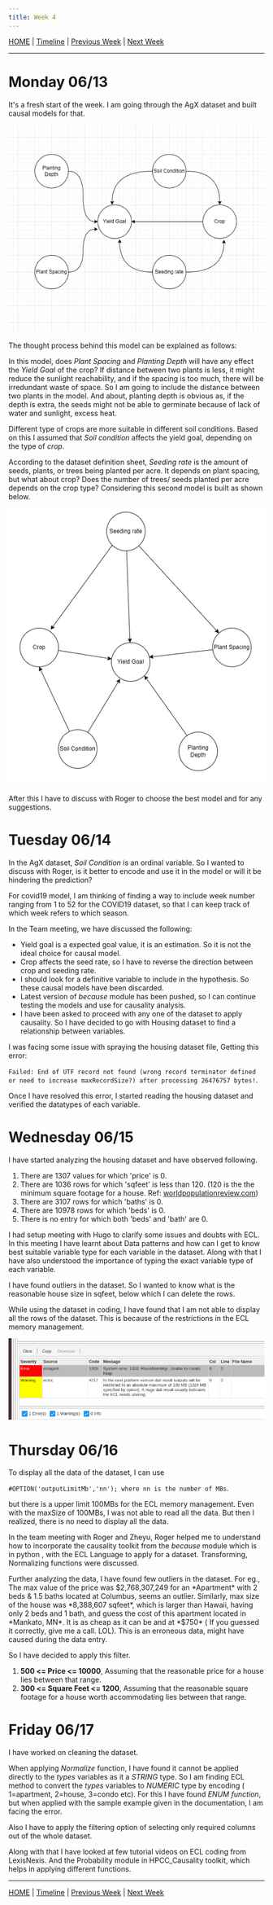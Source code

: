 ```yaml
---
title: Week 4
---
```


[HOME](https://arungaonkar.github.io/HPCC-Causality/) |
[Timeline](https://arungaonkar.github.io/HPCC-Causality/index.html#timeline) |
[Previous Week](https://arungaonkar.github.io/HPCC-Causality/week3.html) |
[Next Week](https://arungaonkar.github.io/HPCC-Causality/week5.html)

---

# Monday 06/13

It's a fresh start of the week. I am going through the AgX dataset and built causal models for that.

![Agx_ProposedModel1](imgs/AgX_model1.png)

The thought process behind this model can be explained as follows:

In this model, does *Plant Spacing* and *Planting Depth* will have any effect the *Yield Goal* of the crop? If distance between two plants is less, it might reduce the sunlight reachability, and if the spacing is too much, there will be irredundant waste of space. So I am going to include the distance between two plants in the model. And about, planting depth is obvious as, if the depth is extra, the seeds might not be able to germinate because of lack of water and sunlight, excess heat.

Different type of crops are more suitable in different soil conditions. Based on this I assumed that *Soil condition* affects the yield goal, depending on the type of *crop*.

According to the dataset definition sheet, *Seeding rate* is the amount of seeds, plants, or trees being planted per acre. It depends on plant spacing, but what about crop? Does the number of trees/ seeds planted per acre depends on the crop type? Considering this second model is built as shown below.

![Agx_ProposedModel2](imgs/AgX_model2.png)

After this I have to discuss with Roger to choose the best model and for any suggestions.

# Tuesday 06/14

In the AgX dataset, *Soil Condition* is an ordinal variable. So I wanted to discuss with Roger, is it better to encode and use it in the model or will it be hindering the prediction?

For covid19 model, I am thinking of finding a way to include week number ranging from 1 to 52 for the COVID19 dataset, so that I can keep track of which week refers to which season.

In the Team meeting, we have discussed the following:

* Yield goal is a expected goal value, it is an estimation. So it is not the ideal choice for causal model.
* Crop affects the seed rate, so I have to reverse the direction between crop and seeding rate.
* I should look for a definitive variable to include in the hypothesis. So these causal models have been discarded.
* Latest version of *because* module has been pushed, so I can continue testing the models and use for causality analysis.
* I have been asked to proceed with any one of the dataset to apply causality. So I have decided to go with Housing dataset to find a relationship between variables.

I was facing some issue with spraying the housing dataset file, Getting this error:

`Failed: End of UTF record not found (wrong record terminator defined or need to increase maxRecordSize?) after processing 26476757 bytes!`.

Once I have resolved this error, I started reading the housing dataset and verified the datatypes of each variable.

# Wednesday 06/15

I have started analyzing the housing dataset and have observed following.

1. There are 1307 values for which 'price' is 0.
2. There are 1036 rows for which 'sqfeet' is less than 120. (120 is the the minimum square footage for a house. Ref: [worldpopulationreview.com](https://worldpopulationreview.com/state-rankings/minimum-house-size-by-state#:~:text=The%20minimum%20square%20footage%20for%20a%20house%20is%20120%20square%20feet))
3. There are 3107 rows for which 'baths' is 0.
4. There are 10978 rows for which 'beds' is 0.
5. There is no entry for which both 'beds' and 'bath' are 0.

I had setup meeting with Hugo to clarify some issues and doubts with ECL. In this meeting I have learnt about Data patterns and how can I get to know best suitable variable type for each variable in the dataset. Along with that I have also understood the importance of typing the exact variable type of each variable.

I have found outliers in the dataset. So I wanted to know what is the reasonable house size in sqfeet, below which I can delete the rows.

While using the dataset in coding, I have found that I am not able to display all the rows of the dataset. This is because of the restrictions in the ECL memory management.

![errorReading](imgs/errorReading.png)

# Thursday 06/16

To display all the data of the dataset, I can use

`#OPTION('outputLimitMb','nn'); where nn is the number of MBs`.

but there is a upper limit 100MBs for the ECL memory management. Even with the maxSize of 100MBs, I was not able to read all the data. But then I realized, there is no need to display all the data.

In the team meeting with Roger and Zheyu,
Roger helped me to understand how to incorporate the causality toolkit from the *because* module which is in python , with the ECL Language to apply for a dataset. Transforming, Normalizing functions were discussed.

Further analyzing the data, I have found few outliers in the dataset. For eg., The max value of the price was $2,768,307,249 for an *Apartment* with 2 beds & 1.5 baths located at Columbus, seems an outlier. Similarly, max size of the house was *8,388,607 sqfeet*, which is larger than Hawaii, having only 2 beds and 1 bath, and guess the cost of this apartment located in *Mankato, MN*. It is as cheap as it can be and at *$750* ( If you guessed it correctly, give me a call. LOL). This is an erroneous data, might have caused during the data entry.

So I have decided to apply this filter.

1. **500 <= Price <= 10000**, Assuming that the reasonable price for a house lies between that range.
2. **300 <= Square Feet <= 1200**, Assuming that the reasonable square footage for a house worth accommodating lies between that range.

# Friday 06/17

I have worked on cleaning the dataset.  

When applying *Normalize* function, I have found it cannot be applied directly to the *types* variables as it a *STRING* type. So I am finding ECL method to convert the *types* variables to *NUMERIC* type by encoding ( 1=apartment, 2=house, 3=condo etc). For this I have found *ENUM function*, but when applied with the sample example given in the documentation, I am facing the error.

Also I have to apply the filtering option of selecting only required columns out of the whole dataset.

Along with that I have looked at few tutorial videos on ECL coding from LexisNexis. And the Probability module in HPCC_Causality toolkit, which helps in applying different functions.

---

[HOME](https://arungaonkar.github.io/HPCC-Causality/) |
[Timeline](https://arungaonkar.github.io/HPCC-Causality/index.html#timeline) |
[Previous Week](https://arungaonkar.github.io/HPCC-Causality/week3.html) |
[Next Week](https://arungaonkar.github.io/HPCC-Causality/week5.html)
